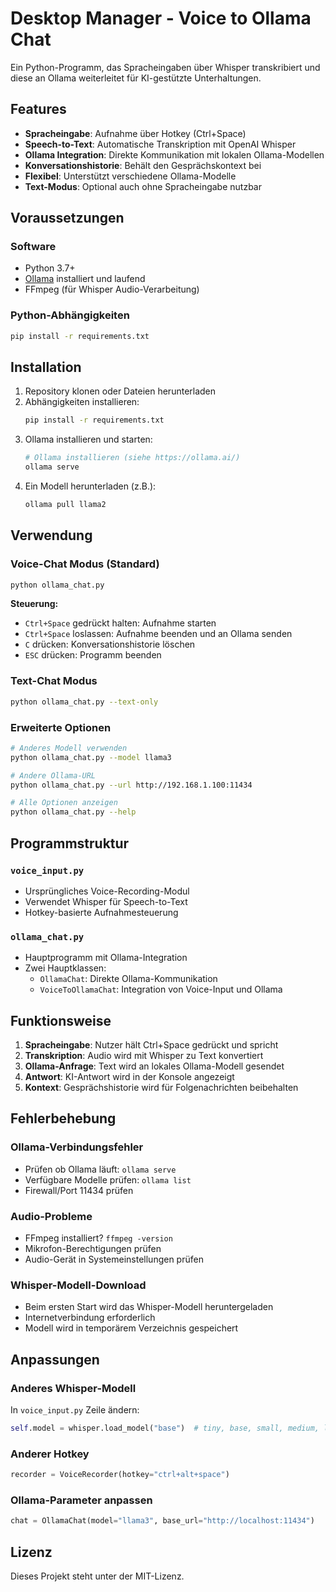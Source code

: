 # Desktop Manager - Voice to Ollama Chat

Ein Python-Programm, das Spracheingaben über Whisper transkribiert und diese an Ollama weiterleitet für KI-gestützte Unterhaltungen.

## Features

- **Spracheingabe**: Aufnahme über Hotkey (Ctrl+Space)
- **Speech-to-Text**: Automatische Transkription mit OpenAI Whisper
- **Ollama Integration**: Direkte Kommunikation mit lokalen Ollama-Modellen
- **Konversationshistorie**: Behält den Gesprächskontext bei
- **Flexibel**: Unterstützt verschiedene Ollama-Modelle
- **Text-Modus**: Optional auch ohne Spracheingabe nutzbar

## Voraussetzungen

### Software
- Python 3.7+
- [Ollama](https://ollama.ai/) installiert und laufend
- FFmpeg (für Whisper Audio-Verarbeitung)

### Python-Abhängigkeiten
```bash
pip install -r requirements.txt
```

## Installation

1. Repository klonen oder Dateien herunterladen
2. Abhängigkeiten installieren:
   ```bash
   pip install -r requirements.txt
   ```
3. Ollama installieren und starten:
   ```bash
   # Ollama installieren (siehe https://ollama.ai/)
   ollama serve
   ```
4. Ein Modell herunterladen (z.B.):
   ```bash
   ollama pull llama2
   ```

## Verwendung

### Voice-Chat Modus (Standard)
```bash
python ollama_chat.py
```

**Steuerung:**
- `Ctrl+Space` gedrückt halten: Aufnahme starten
- `Ctrl+Space` loslassen: Aufnahme beenden und an Ollama senden
- `C` drücken: Konversationshistorie löschen
- `ESC` drücken: Programm beenden

### Text-Chat Modus
```bash
python ollama_chat.py --text-only
```

### Erweiterte Optionen
```bash
# Anderes Modell verwenden
python ollama_chat.py --model llama3

# Andere Ollama-URL
python ollama_chat.py --url http://192.168.1.100:11434

# Alle Optionen anzeigen
python ollama_chat.py --help
```

## Programmstruktur

### `voice_input.py`
- Ursprüngliches Voice-Recording-Modul
- Verwendet Whisper für Speech-to-Text
- Hotkey-basierte Aufnahmesteuerung

### `ollama_chat.py`
- Hauptprogramm mit Ollama-Integration
- Zwei Hauptklassen:
  - `OllamaChat`: Direkte Ollama-Kommunikation
  - `VoiceToOllamaChat`: Integration von Voice-Input und Ollama

## Funktionsweise

1. **Spracheingabe**: Nutzer hält Ctrl+Space gedrückt und spricht
2. **Transkription**: Audio wird mit Whisper zu Text konvertiert
3. **Ollama-Anfrage**: Text wird an lokales Ollama-Modell gesendet
4. **Antwort**: KI-Antwort wird in der Konsole angezeigt
5. **Kontext**: Gesprächshistorie wird für Folgenachrichten beibehalten

## Fehlerbehebung

### Ollama-Verbindungsfehler
- Prüfen ob Ollama läuft: `ollama serve`
- Verfügbare Modelle prüfen: `ollama list`
- Firewall/Port 11434 prüfen

### Audio-Probleme
- FFmpeg installiert? `ffmpeg -version`
- Mikrofon-Berechtigungen prüfen
- Audio-Gerät in Systemeinstellungen prüfen

### Whisper-Modell-Download
- Beim ersten Start wird das Whisper-Modell heruntergeladen
- Internetverbindung erforderlich
- Modell wird in temporärem Verzeichnis gespeichert

## Anpassungen

### Anderes Whisper-Modell
In `voice_input.py` Zeile ändern:
```python
self.model = whisper.load_model("base")  # tiny, base, small, medium, large
```

### Anderer Hotkey
```python
recorder = VoiceRecorder(hotkey="ctrl+alt+space")
```

### Ollama-Parameter anpassen
```python
chat = OllamaChat(model="llama3", base_url="http://localhost:11434")
```

## Lizenz

Dieses Projekt steht unter der MIT-Lizenz.
